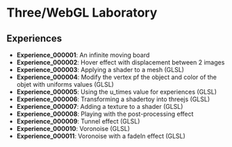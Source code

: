 # Three/WebGL Laboratory

## Experiences

* **Experience_000001**: An infinite moving board
* **Experience_000002**: Hover effect with displacement between 2 images
* **Experience_000003**: Applying a shader to a mesh (GLSL)
* **Experience_000004**: Modify the vertex pf the object and color of the objet with uniforms values (GLSL)
* **Experience_000005**: Using the u_times value for experiences (GLSL)
* **Experience_000006**: Transforming a shadertoy into threejs (GLSL)
* **Experience_000007**: Adding a texture to a shader (GLSL)
* **Experience_000008**: Playing with the post-processing effect
* **Experience_000009**: Tunnel effect (GLSL)
* **Experience_000010**: Voronoise (GLSL)
* **Experience_000011**: Voronoise with a fadeIn effect (GLSL)
